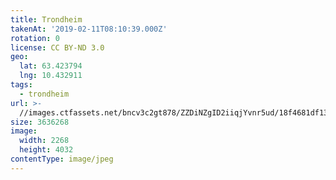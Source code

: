 ```yaml
---
title: Trondheim
takenAt: '2019-02-11T08:10:39.000Z'
rotation: 0
license: CC BY-ND 3.0
geo:
  lat: 63.423794
  lng: 10.432911
tags:
  - trondheim
url: >-
  //images.ctfassets.net/bncv3c2gt878/ZZDiNZgID2iiqjYvnr5ud/18f4681df13a6912f0463f83bc135d69/trondheim_40230796243_o
size: 3636268
image:
  width: 2268
  height: 4032
contentType: image/jpeg
---
```


